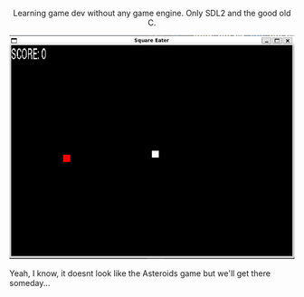 <p align="center">Learning game dev without any game engine. Only SDL2 and the good old C.</p>

<img src="assets/game.png">

Yeah, I know, it doesnt look like the Asteroids game but we'll get there someday...
